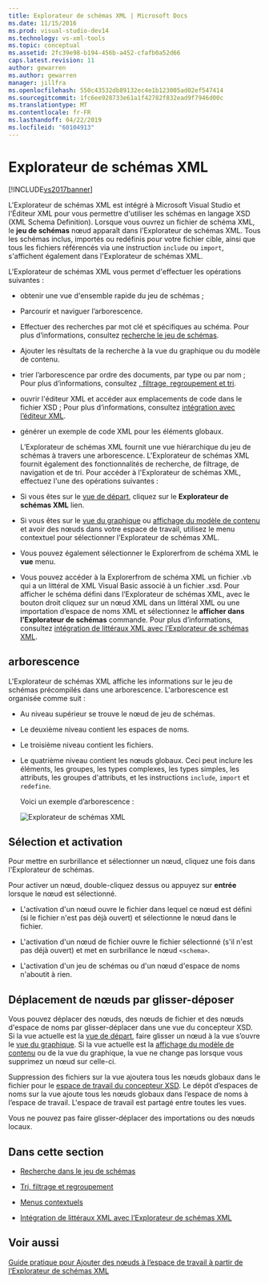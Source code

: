 ```yaml
---
title: Explorateur de schémas XML | Microsoft Docs
ms.date: 11/15/2016
ms.prod: visual-studio-dev14
ms.technology: vs-xml-tools
ms.topic: conceptual
ms.assetid: 2fc39e98-b194-456b-a452-cfafb0a52d66
caps.latest.revision: 11
author: gewarren
ms.author: gewarren
manager: jillfra
ms.openlocfilehash: 550c43532db89132ec4e1b123005ad02ef547414
ms.sourcegitcommit: 1fc6ee928733e61a1f42782f832ead9f7946d00c
ms.translationtype: MT
ms.contentlocale: fr-FR
ms.lasthandoff: 04/22/2019
ms.locfileid: "60104913"
---
```

# <a name="xml-schema-explorer"></a>Explorateur de schémas XML
[!INCLUDE[vs2017banner](../includes/vs2017banner.md)]

L'Explorateur de schémas XML est intégré à Microsoft Visual Studio et l'Éditeur XML pour vous permettre d'utiliser les schémas en langage XSD (XML Schema Definition). Lorsque vous ouvrez un fichier de schéma XML, le **jeu de schémas** nœud apparaît dans l’Explorateur de schémas XML. Tous les schémas inclus, importés ou redéfinis pour votre fichier cible, ainsi que tous les fichiers référencés via une instruction `include` ou `import`, s'affichent également dans l'Explorateur de schémas XML.  
  
 L'Explorateur de schémas XML vous permet d'effectuer les opérations suivantes :  
  
- obtenir une vue d'ensemble rapide du jeu de schémas ;  
  
- Parcourir et naviguer l’arborescence.  
  
- Effectuer des recherches par mot clé et spécifiques au schéma. Pour plus d’informations, consultez [recherche le jeu de schémas](../xml-tools/searching-the-schema-set.md).  
  
- Ajouter les résultats de la recherche à la vue du graphique ou du modèle de contenu.  
  
- trier l’arborescence par ordre des documents, par type ou par nom ; Pour plus d’informations, consultez [, filtrage, regroupement et tri](../xml-tools/sorting-filtering-and-grouping-xml-schema-explorer.md).  
  
- ouvrir l'éditeur XML et accéder aux emplacements de code dans le fichier XSD ; Pour plus d’informations, consultez [intégration avec l’éditeur XML](../xml-tools/integration-with-xml-editor.md).  
  
- générer un exemple de code XML pour les éléments globaux.  
  
  L’Explorateur de schémas XML fournit une vue hiérarchique du jeu de schémas à travers une arborescence. L'Explorateur de schémas XML fournit également des fonctionnalités de recherche, de filtrage, de navigation et de tri. Pour accéder à l'Explorateur de schémas XML, effectuez l'une des opérations suivantes :  
  
- Si vous êtes sur le [vue de départ](../xml-tools/start-view.md), cliquez sur le **Explorateur de schémas XML** lien.  
  
- Si vous êtes sur le [vue du graphique](../xml-tools/graph-view.md) ou [affichage du modèle de contenu](../xml-tools/content-model-view.md) et avoir des nœuds dans votre espace de travail, utilisez le menu contextuel pour sélectionner l’Explorateur de schémas XML.  
  
- Vous pouvez également sélectionner le Explorerfrom de schéma XML le **vue** menu.  
  
- Vous pouvez accéder à la Explorerfrom de schéma XML un fichier .vb qui a un littéral de XML Visual Basic associé à un fichier .xsd. Pour afficher le schéma défini dans l’Explorateur de schémas XML, avec le bouton droit cliquez sur un nœud XML dans un littéral XML ou une importation d’espace de noms XML et sélectionnez le **afficher dans l’Explorateur de schémas** commande. Pour plus d’informations, consultez [intégration de littéraux XML avec l’Explorateur de schémas XML](../xml-tools/integration-of-xml-literals-with-xml-schema-explorer.md).  
  
## <a name="tree-view"></a>arborescence  
 L'Explorateur de schémas XML affiche les informations sur le jeu de schémas précompilés dans une arborescence. L'arborescence est organisée comme suit :  
  
- Au niveau supérieur se trouve le nœud de jeu de schémas.  
  
- Le deuxième niveau contient les espaces de noms.  
  
- Le troisième niveau contient les fichiers.  
  
- Le quatrième niveau contient les nœuds globaux. Ceci peut inclure les éléments, les groupes, les types complexes, les types simples, les attributs, les groupes d'attributs, et les instructions `include`, `import` et `redefine`.  
  
  Voici un exemple d’arborescence :  
  
  ![Explorateur de schémas XML](../xml-tools/media/xmlschemaexplorer.gif "XMLSchemaExplorer")  
  
## <a name="selection-and-activation"></a>Sélection et activation  
 Pour mettre en surbrillance et sélectionner un nœud, cliquez une fois dans l'Explorateur de schémas.  
  
 Pour activer un nœud, double-cliquez dessus ou appuyez sur **entrée** lorsque le nœud est sélectionné.  
  
- L'activation d'un nœud ouvre le fichier dans lequel ce nœud est défini (si le fichier n'est pas déjà ouvert) et sélectionne le nœud dans le fichier.  
  
- L'activation d'un nœud de fichier ouvre le fichier sélectionné (s'il n'est pas déjà ouvert) et met en surbrillance le nœud `<schema>`.  
  
- L'activation d'un jeu de schémas ou d'un nœud d'espace de noms n'aboutit à rien.  
  
## <a name="draging-and-dropping-nodes"></a>Déplacement de nœuds par glisser-déposer  
 Vous pouvez déplacer des nœuds, des nœuds de fichier et des nœuds d'espace de noms par glisser-déplacer dans une vue du concepteur XSD. Si la vue actuelle est la [vue de départ](../xml-tools/start-view.md), faire glisser un nœud à la vue s’ouvre le [vue du graphique](../xml-tools/graph-view.md). Si la vue actuelle est la [affichage du modèle de contenu](../xml-tools/content-model-view.md) ou de la vue du graphique, la vue ne change pas lorsque vous supprimez un nœud sur celle-ci.  
  
 Suppression des fichiers sur la vue ajoutera tous les nœuds globaux dans le fichier pour le [espace de travail du concepteur XSD](../xml-tools/xml-schema-designer-workspace.md). Le dépôt d’espaces de noms sur la vue ajoute tous les nœuds globaux dans l’espace de noms à l’espace de travail. L'espace de travail est partagé entre toutes les vues.  
  
 Vous ne pouvez pas faire glisser-déplacer des importations ou des nœuds locaux.  
  
## <a name="in-this-section"></a>Dans cette section  
  
- [Recherche dans le jeu de schémas](../xml-tools/searching-the-schema-set.md)  
  
- [Tri, filtrage et regroupement](../xml-tools/sorting-filtering-and-grouping-xml-schema-explorer.md)  
  
- [Menus contextuels](../xml-tools/context-menus-xml-schema-explorer.md)  
  
- [Intégration de littéraux XML avec l’Explorateur de schémas XML](../xml-tools/integration-of-xml-literals-with-xml-schema-explorer.md)  
  
## <a name="see-also"></a>Voir aussi  
 [Guide pratique pour Ajouter des nœuds à l’espace de travail à partir de l’Explorateur de schémas XML](../xml-tools/how-to-add-nodes-to-the-workspace-from-the-xml-schema-explorer.md)
